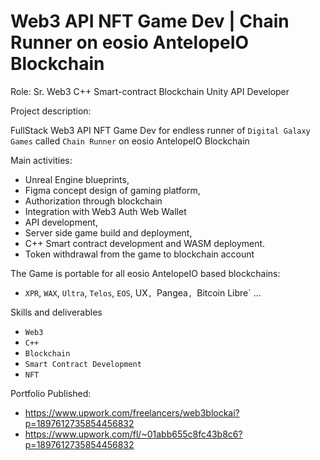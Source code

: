 # Web3 API NFT Game Dev | Chain Runner on eosio AntelopeIO Blockchain

Role: Sr. Web3 C++ Smart-contract Blockchain Unity API Developer


Project description:

FullStack Web3 API NFT Game Dev for endless runner of `Digital Galaxy Games` called `Chain Runner` on eosio AntelopeIO Blockchain


Main activities:
- Unreal Engine blueprints,
- Figma concept design of gaming platform,
- Authorization through blockchain
- Integration with Web3 Auth Web Wallet
- API development,
- Server side game build and deployment,
- C++ Smart contract development and WASM deployment.
- Token withdrawal from the game to blockchain account

The Game is portable for all eosio AntelopeIO based blockchains:
- `XPR`, `WAX`, `Ultra`, `Telos`, `EOS`, UX`, `Pangea`, `Bitcoin Libre` ...


Skills and deliverables
- `Web3`
- `C++`
- `Blockchain`
- `Smart Contract Development`
- `NFT`


Portfolio Published:

- https://www.upwork.com/freelancers/web3blockai?p=1897612735854456832
- https://www.upwork.com/fl/~01abb655c8fc43b8c6?p=1897612735854456832
